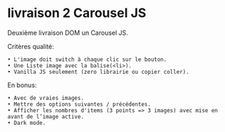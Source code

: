# livraison 2 Carousel JS

Deuxième livraison DOM un Carousel JS.

  Critères qualité:

    • L'image doit switch à chaque clic sur le bouton.
    • Une Liste image avec la balise(<li>).
    • Vanilla JS seulement (zero librairie ou copier coller).

  En bonus:

    • Avec de vraies images.
    • Mettre des options suivantes / précédentes.
    • Afficher les nombres d'items (3 points => 3 images) avec mise en avant de l’image active.
    • Dark mode.
